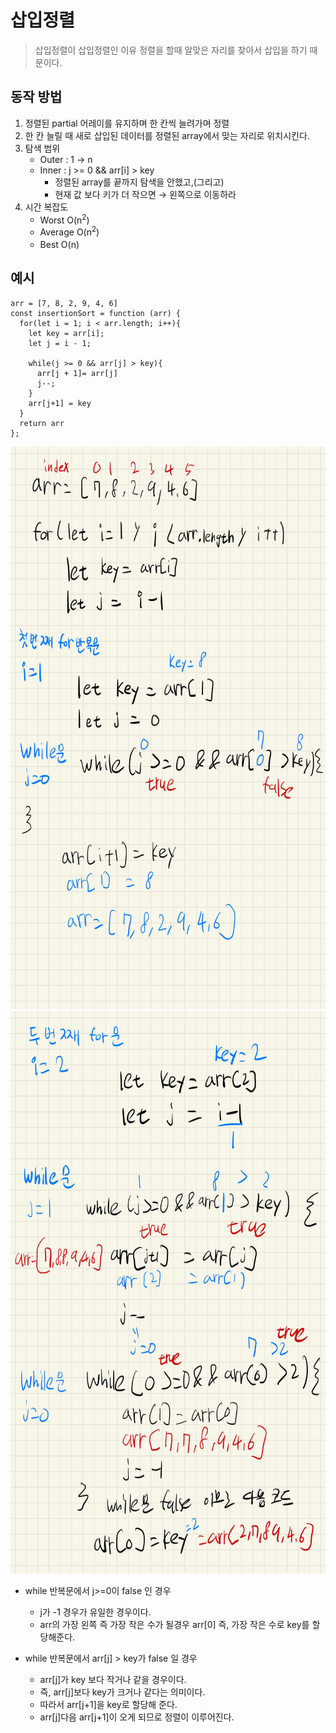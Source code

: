# 삽입정렬
> 삽입정렬이 삽입정렬인 이유 정렬을 할때 알맞은 자리를 찾아서 삽입을 하기 때문이다.

## 동작 방법 

1. 정렬된 partial 어레이를 유지하며 한 칸씩 늘려가며 정렬
2. 한 칸 늘릴 때 새로 삽입된 데이터를 정렬된 array에서 맞는 자리로 위치시킨다.
3. 탐색 범위
    * Outer : 1 → n
    * Inner : j >= 0 && arr[i] > key
      * 정렬된 array를 끝까지 탐색을 안했고,(그리고)
      * 현재 값 보다 키가 더 작으면 → 왼쪽으로 이동하라
4. 시간 복잡도 
    * Worst O(n<sup>2</sup>)
    * Average O(n<sup>2</sup>)
    * Best O(n<sup></sup>)

## 예시
```
arr = [7, 8, 2, 9, 4, 6]
const insertionSort = function (arr) {
  for(let i = 1; i < arr.length; i++){
    let key = arr[i];
    let j = i - 1;

    while(j >= 0 && arr[j] > key){
      arr[j + 1]= arr[j]
      j--;
    }
    arr[j+1] = key 
  }
  return arr
};
```
<img src="https://github.com/anotheranotherhoon/TIL/blob/master/Algorithm/img/insertionSort1.jpg"  width="600" height="900"/>

<img src="https://github.com/anotheranotherhoon/TIL/blob/master/Algorithm/img/insertionSort2.jpg"  width="600" height="900"/>

* while 반복문에서 j>=0이 false 인 경우
    * j가 -1 경우가 유일한 경우이다. 
    * arr의 가장 왼쪽 즉 가장 작은 수가 될경우 arr[0] 즉, 가장 작은 수로 key를 할당해준다.

* while 반복문에서 arr[j] > key가 false 일 경우 
  * arr[j]가 key 보다 작거나 같을 경우이다. 
  * 즉, arr[j]보다 key가 크거나 같다는 의미이다.
  * 따라서 arr[j+1]을 key로 할당해 준다.
  * arr[j]다음 arr[j+1]이 오게 되므로 정렬이 이루어진다.
